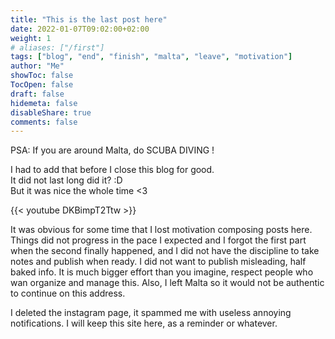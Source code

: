 ```yaml
---
title: "This is the last post here"
date: 2022-01-07T09:02:00+02:00
weight: 1
# aliases: ["/first"]
tags: ["blog", "end", "finish", "malta", "leave", "motivation"]
author: "Me"
showToc: false
TocOpen: false
draft: false
hidemeta: false
disableShare: true
comments: false
---
```


PSA: If you are around Malta, do SCUBA DIVING !

I had to add that before I close this blog for good.  
It did not last long did it? :D   
But it was nice the whole time <3

{{< youtube DKBimpT2Ttw >}}

It was obvious for some time that I lost motivation composing posts here. Things did not progress in the pace I expected and I forgot the first part when the second finally happened, and I did not have the discipline to take notes and publish when ready.
I did not want to publish misleading, half baked info. It is much bigger effort than you imagine, respect people who wan organize and manage this.
Also, I left Malta so it would not be authentic to continue on this address.


I deleted the instagram page, it spammed me with useless annoying notifications.
I will keep this site here, as a reminder or whatever.
